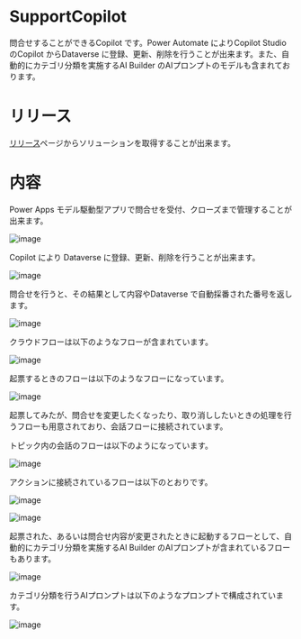 # SupportCopilot
問合せすることができるCopilot です。Power Automate によりCopilot Studio のCopilot からDataverse に登録、更新、削除を行うことが出来ます。また、自動的にカテゴリ分類を実施するAI Builder のAIプロンプトのモデルも含まれております。

# リリース
[リリース](https://github.com/geekfujiwara/SupportCopilot/releases)ページからソリューションを取得することが出来ます。

# 内容

Power Apps モデル駆動型アプリで問合せを受付、クローズまで管理することが出来ます。

![image](https://github.com/geekfujiwara/SupportCopilot/assets/96101315/d6d00836-e161-4f18-ba0e-11174071cdb0)


Copilot により Dataverse に登録、更新、削除を行うことが出来ます。

![image](https://github.com/geekfujiwara/SupportCopilot/assets/96101315/3bb58822-4479-488c-beae-a44b570da957)

問合せを行うと、その結果として内容やDataverse で自動採番された番号を返します。

![image](https://github.com/geekfujiwara/SupportCopilot/assets/96101315/8d5db0b1-ba2c-4f9b-9ecf-14ab1bb37cdd)


クラウドフローは以下のようなフローが含まれています。

![image](https://github.com/geekfujiwara/SupportCopilot/assets/96101315/6a2a52dd-a199-4ac7-81a1-526641bed524)

起票するときのフローは以下のようなフローになっています。

![image](https://github.com/geekfujiwara/SupportCopilot/assets/96101315/c5a90526-d170-48bb-b5b5-3c3c06967e86)


起票してみたが、問合せを変更したくなったり、取り消ししたいときの処理を行うフローも用意されており、会話フローに接続されています。

トピック内の会話のフローは以下のようになっています。

![image](https://github.com/geekfujiwara/SupportCopilot/assets/96101315/0f42249a-375c-48b4-a687-8c2e6fb080ae)

アクションに接続されているフローは以下のとおりです。

![image](https://github.com/geekfujiwara/SupportCopilot/assets/96101315/f40120de-cfe2-46a9-a9a4-a334827eb08a)

![image](https://github.com/geekfujiwara/SupportCopilot/assets/96101315/e88b4347-7d1f-46da-972d-a18990a479d7)


起票された、あるいは問合せ内容が変更されたときに起動するフローとして、自動的にカテゴリ分類を実施するAI Builder のAIプロンプトが含まれているフローもあります。

![image](https://github.com/geekfujiwara/SupportCopilot/assets/96101315/8acc8312-b071-442b-b5b5-10392ea9fb53)

カテゴリ分類を行うAIプロンプトは以下のようなプロンプトで構成されています。

![image](https://github.com/geekfujiwara/SupportCopilot/assets/96101315/e59f0b4a-639a-4466-babe-ae932ccd5b1d)


